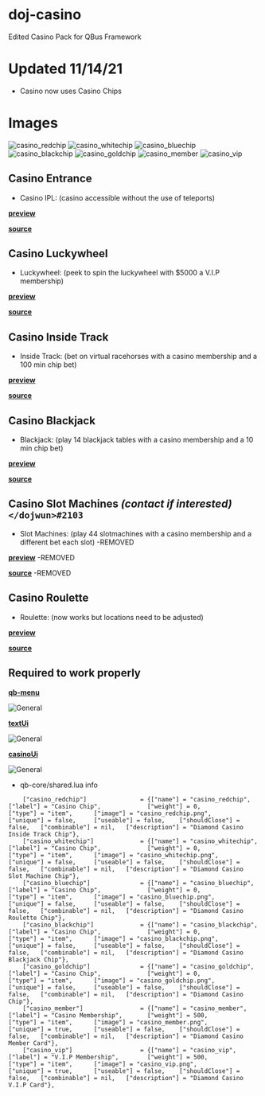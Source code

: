 # doj-casino 

Edited Casino Pack for QBus Framework

# Updated 11/14/21
- Casino now uses Casino Chips
# Images
![casino_redchip](https://i.imgur.com/JBjBg0n.png)
![casino_whitechip](https://i.imgur.com/1nWyXiI.png)
![casino_bluechip](https://i.imgur.com/pOi0vc5.png)
![casino_blackchip](https://i.imgur.com/9z2b6ga.png)
![casino_goldchip](https://i.imgur.com/7NPjx6H.png)
![casino_member](https://i.imgur.com/SOxFphs.png)
![casino_vip](https://i.imgur.com/nBvSini.png)


## Casino Entrance
- Casino IPL: (casino accessible without the use of teleports)

**[preview](https://streamable.com/jem98k)**

**[source](https://forum.cfx.re/t/cayo-perico-casino-dlc-ipl-loader/2099391)**

## Casino Luckywheel
- Luckywheel: (peek to spin the luckywheel with $5000 a V.I.P membership)

**[preview](https://streamable.com/ucv48w)**

**[source](https://github.com/Sn0wBiT/esx_tpnrp_luckywheel)**



## Casino Inside Track
- Inside Track: (bet on virtual racehorses with a casino membership and a 100 min chip bet)
 
**[preview](https://streamable.com/m5eyk)**

**[source](https://github.com/MRV6/mp_insidetrack)**

## Casino Blackjack
- Blackjack: (play 14 blackjack tables with a casino membership and a 10 min chip bet)

**[preview](https://streamable.com/jpabhl)**

**[source](https://github.com/Xinerki/kgv-blackjack)**


## Casino Slot Machines *(contact if interested)* ```</dojwun>#2103```
- Slot Machines: (play 44 slotmachines with a casino membership and a different bet each slot) -REMOVED

**[preview](https://streamable.com/5xwkki)** -REMOVED

**[source](https://forum.cfx.re/t/qb-casino-slots-machine-with-sounds/4766305)** -REMOVED


## Casino Roulette
- Roulette: (now works but locations need to be adjusted)

**[preview](https://streamable.com/85vjqc)**

**[source](https://forum.cfx.re/t/standalone-paid-aquiver-casino-roulette/2925508)**

## Required to work properly
**[qb-menu](https://github.com/qbcore-framework/qb-menu)**

![General](https://i.imgur.com/hDbTfbt.png)

**[textUi](https://github.com/dojwun/textUi)**

![General](https://i.imgur.com/ywWq9sT.png)


**[casinoUi](https://github.com/dojwun/casinoUi)**

![General](https://i.imgur.com/9fPvYyv.png)


- qb-core/shared.lua info
```
	["casino_redchip"] 				 = {["name"] = "casino_redchip", 			 ["label"] = "Casino Chip", 			["weight"] = 0, 		["type"] = "item", 		["image"] = "casino_redchip.png", 				["unique"] = false, 	["useable"] = false, 	["shouldClose"] = false,   ["combinable"] = nil,   ["description"] = "Diamond Casino Inside Track Chip"}, 
	["casino_whitechip"] 			 = {["name"] = "casino_whitechip", 			 ["label"] = "Casino Chip", 			["weight"] = 0, 		["type"] = "item", 		["image"] = "casino_whitechip.png", 			["unique"] = false, 	["useable"] = false, 	["shouldClose"] = false,   ["combinable"] = nil,   ["description"] = "Diamond Casino Slot Machine Chip"},
	["casino_bluechip"] 			 = {["name"] = "casino_bluechip", 			 ["label"] = "Casino Chip", 			["weight"] = 0, 		["type"] = "item", 		["image"] = "casino_bluechip.png", 				["unique"] = false, 	["useable"] = false, 	["shouldClose"] = false,   ["combinable"] = nil,   ["description"] = "Diamond Casino Roulette Chip"},
	["casino_blackchip"] 			 = {["name"] = "casino_blackchip", 			 ["label"] = "Casino Chip", 			["weight"] = 0, 		["type"] = "item", 		["image"] = "casino_blackchip.png", 			["unique"] = false, 	["useable"] = false, 	["shouldClose"] = false,   ["combinable"] = nil,   ["description"] = "Diamond Casino Blackjack Chip"},
	["casino_goldchip"] 			 = {["name"] = "casino_goldchip", 			 ["label"] = "Casino Chip", 			["weight"] = 0, 		["type"] = "item", 		["image"] = "casino_goldchip.png", 				["unique"] = false, 	["useable"] = false, 	["shouldClose"] = false,   ["combinable"] = nil,   ["description"] = "Diamond Casino Chip"},
	["casino_member"] 				 = {["name"] = "casino_member", 			 ["label"] = "Casino Membership", 		["weight"] = 500, 		["type"] = "item", 		["image"] = "casino_member.png", 				["unique"] = true, 		["useable"] = false, 	["shouldClose"] = false,   ["combinable"] = nil,   ["description"] = "Diamond Casino Member Card"},
	["casino_vip"] 					 = {["name"] = "casino_vip", 			 	 ["label"] = "V.I.P Membership", 		["weight"] = 500, 		["type"] = "item", 		["image"] = "casino_vip.png", 				    ["unique"] = true, 		["useable"] = false, 	["shouldClose"] = false,   ["combinable"] = nil,   ["description"] = "Diamond Casino V.I.P Card"},


``` 


